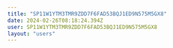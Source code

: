 ```yaml
---
title: "SP11W1YTM3TMR9ZDD7F6FAD53BQJ1ED9N575M5GX8"
date: 2024-02-26T08:18:24.394Z
user: SP11W1YTM3TMR9ZDD7F6FAD53BQJ1ED9N575M5GX8
layout: "users"
---
```

    